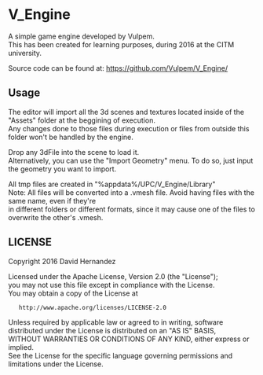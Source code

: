 
# V_Engine

A simple game engine developed by Vulpem.     
This has been created for learning purposes, during 2016 at the CITM university.   

Source code can be found at:
https://github.com/Vulpem/V_Engine/

## Usage

The editor will import all the 3d scenes and textures located inside of the "Assets" folder at the beggining of execution.     
Any changes done to those files during execution or files from outside this folder won't be handled by the engine.         

Drop any 3dFile into the scene to load it.    
Alternatively, you can use the "Import Geometry" menu. To do so, just input the geometry you want to import.


All tmp files are created in "%appdata%/UPC/V_Engine/Library"      
Note: All files will be converted into a .vmesh file. Avoid having files with the same name, even if they're     
in different folders or different formats, since it may cause one of the files to overwrite the other's .vmesh.   


## LICENSE

 Copyright 2016 David Hernandez

   Licensed under the Apache License, Version 2.0 (the "License");    
   you may not use this file except in compliance with the License.    
   You may obtain a copy of the License at    

       http://www.apache.org/licenses/LICENSE-2.0

   Unless required by applicable law or agreed to in writing, software     
   distributed under the License is distributed on an "AS IS" BASIS,    
   WITHOUT WARRANTIES OR CONDITIONS OF ANY KIND, either express or implied.    
   See the License for the specific language governing permissions and    
   limitations under the License.
